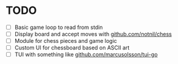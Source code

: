 # TODO

- [ ] Basic game loop to read from stdin
- [ ] Display board and accept moves with [github.com/notnil/chess](https://github.com/notnil/chess)
- [ ] Module for chess pieces and game logic
- [ ] Custom UI for chessboard based on ASCII art
- [ ] TUI with something like [github.com/marcusolsson/tui-go](https://github.com/marcusolsson/tui-go)
